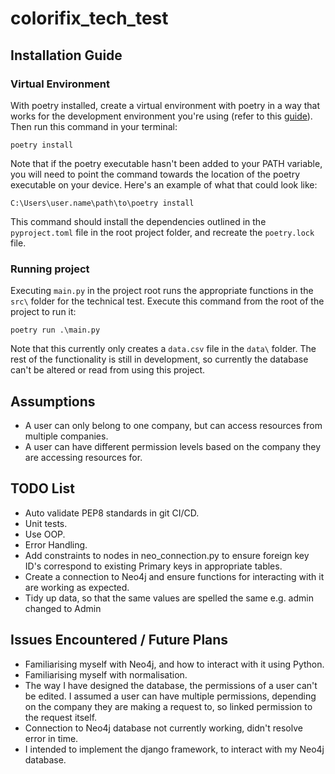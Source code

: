 # colorifix_tech_test

## Installation Guide

### Virtual Environment
With poetry installed, create a virtual environment with poetry in a way that works for the development environment 
you're using (refer to this [guide](https://python-poetry.org/docs/)). 
Then run this command in your terminal:

```
poetry install
```

Note that if the poetry executable hasn't been added to your PATH variable, you will need to point the command towards
the location of the poetry executable on your device. Here's an example of what that could look like:

```
C:\Users\user.name\path\to\poetry install
```

This command should install the dependencies outlined in the `pyproject.toml` file in the root project folder, 
and recreate the `poetry.lock` file.

### Running project
Executing `main.py` in the project root runs the appropriate functions in the `src\` folder for the technical test.
Execute this command from the root of the project to run it:

```
poetry run .\main.py
```

Note that this currently only creates a `data.csv` file in the `data\` folder. The rest of the functionality is still
in development, so currently the database can't be altered or read from using this project.

## Assumptions
* A user can only belong to one company, but can access resources from multiple companies.
* A user can have different permission levels based on the company they are accessing resources for.

## TODO List
* Auto validate PEP8 standards in git CI/CD.
* Unit tests.
* Use OOP.
* Error Handling.
* Add constraints to nodes in neo_connection.py to ensure foreign key ID's correspond to existing Primary keys in
appropriate tables.
* Create a connection to Neo4j and ensure functions for interacting with it are working as expected.
* Tidy up data, so that the same values are spelled the same e.g. admin changed to Admin

## Issues Encountered / Future Plans
* Familiarising myself with Neo4j, and how to interact with it using Python.
* Familiarising myself with normalisation.
* The way I have designed the database, the permissions of a user can't be edited. I assumed a user can have multiple
permissions, depending on the company they are making a request to, so linked permission to the request itself.
* Connection to Neo4j database not currently working, didn't resolve error in time.
* I intended to implement the django framework, to interact with my Neo4j database.